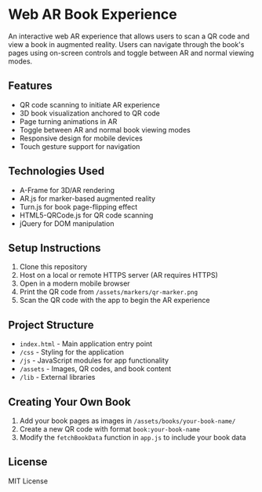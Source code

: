 # Web AR Book Experience

An interactive web AR experience that allows users to scan a QR code and view a book in augmented reality. Users can navigate through the book's pages using on-screen controls and toggle between AR and normal viewing modes.

## Features

- QR code scanning to initiate AR experience
- 3D book visualization anchored to QR code
- Page turning animations in AR
- Toggle between AR and normal book viewing modes
- Responsive design for mobile devices
- Touch gesture support for navigation

## Technologies Used

- A-Frame for 3D/AR rendering
- AR.js for marker-based augmented reality
- Turn.js for book page-flipping effect
- HTML5-QRCode.js for QR code scanning
- jQuery for DOM manipulation

## Setup Instructions

1. Clone this repository
2. Host on a local or remote HTTPS server (AR requires HTTPS)
3. Open in a modern mobile browser
4. Print the QR code from `/assets/markers/qr-marker.png`
5. Scan the QR code with the app to begin the AR experience

## Project Structure

- `index.html` - Main application entry point
- `/css` - Styling for the application
- `/js` - JavaScript modules for app functionality
- `/assets` - Images, QR codes, and book content
- `/lib` - External libraries

## Creating Your Own Book

1. Add your book pages as images in `/assets/books/your-book-name/`
2. Create a new QR code with format `book:your-book-name`
3. Modify the `fetchBookData` function in `app.js` to include your book data

## License

MIT License
